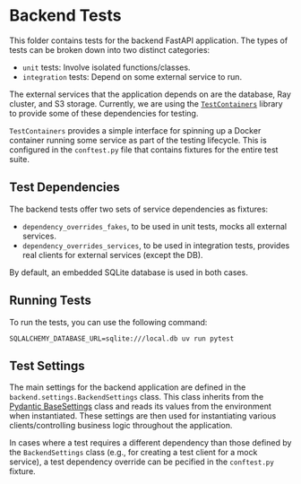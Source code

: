 # Backend Tests

This folder contains tests for the backend FastAPI application. The types of tests can be broken
down into two distinct categories:

- `unit` tests: Involve isolated functions/classes.
- `integration` tests: Depend on some external service to run.

The external services that the application depends on are the database, Ray cluster, and S3 storage.
Currently, we are using the [`TestContainers`](https://testcontainers-python.readthedocs.io/en/latest/)
library to provide some of these dependencies for testing.

`TestContainers` provides a simple interface for spinning up a Docker container running some service
as part of the testing lifecycle. This is configured in the `conftest.py` file that contains
fixtures for the entire test suite.

## Test Dependencies

The backend tests offer two sets of service dependencies as fixtures:

* `dependency_overrides_fakes`, to be used in unit tests, mocks all external services.
* `dependency_overrides_services`, to be used in integration tests, provides real clients for external services (except the DB).

By default, an embedded SQLite database is used in both cases.

## Running Tests

To run the tests, you can use the following command:

```
SQLALCHEMY_DATABASE_URL=sqlite:///local.db uv run pytest
```

## Test Settings

The main settings for the backend application are defined in the `backend.settings.BackendSettings`
class. This class inherits from the
[Pydantic BaseSettings](https://docs.pydantic.dev/latest/concepts/pydantic_settings/)
class and reads its values from the environment when instantiated. These settings are then used for
instantiating various clients/controlling business logic throughout the application.

In cases where a test requires a different dependency than those defined by the `BackendSettings`
class (e.g., for creating a test client for a mock service), a test dependency override can be
pecified in the `conftest.py` fixture.

